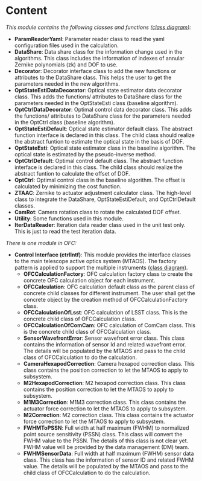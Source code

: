 # Content

*This module contains the following classes and functions ([class diagram](./ofcPythonClassDiag.png)):*

- **ParamReaderYaml**: Parameter reader class to read the yaml configuration files used in the calculation.
- **DataShare**: Data share class for the information change used in the algorithms. This class includes the information of indexes of annular Zernike polynomials (zk) and DOF to use.
- **Decorator**: Decorator interface class to add the new functions or attributes to the DataShare class. This helps the user to get the parameters needed in the new algorithms.
- **OptStateEstiDataDecorator**: Optical state estimator data decorator class. This adds the functions/ attributes to DataShare class for the parameters needed in the OptStateEsti class (baseline algorithm).
- **OptCtrlDataDecorator**: Optimal control data decorator class. This adds the functions/ attributes to DataShare class for the parameters needed in the OptCtrl class (baseline algorithm).
- **OptStateEstiDefault**: Optical state estimator default class. The abstract function interface is declared in this class. The child class should realize the abstract funtion to estimate the optical state in the basis of DOF.
- **OptStateEsti**: Optical state estimator class in the baseline algorithm. The optical state is estimated by the pseudo-inverse method.
- **OptCtrlDefault**: Optimal control default class. The abstract function interface is declared in this class. The child class should realize the abstract funtion to calculate the offset of DOF.
- **OptCtrl**: Optimal control class in the baseline algorithm. The offset is calculated by minimizing the cost function.
- **ZTAAC**: Zernike to actuator adjustment calculator class. The high-level class to integrate the DataShare, OptStateEstiDefault, and OptCtrlDefault classes.
- **CamRot**: Camera rotation class to rotate the calculated DOF offset.
- **Utility**: Some functions used in this module.
- **IterDataReader**: Iteration data reader class used in the unit test only. This is just to read the test iteration data.

*There is one module in OFC:*

- **Control Interface (ctrlIntf)**: This module provides the interface classes to the main telescope active optics system (MTAOS). The factory pattern is applied to support the multiple instruments ([class diagram](./ctrlIntfClassDiag.png)).
  - **OFCCalculationFactory**: OFC calculation factory class to create the concrete OFC calculation object for each instrument.
  - **OFCCalculation**: OFC calculation default class as the parent class of concrete child classes for different instrument. The user shall get the concrete object by the creation method of OFCCalculationFactory class.
  - **OFCCalculationOfLsst**: OFC calculation of LSST class. This is the concrete child class of OFCCalculation class.
  - **OFCCalculationOfComCam**: OFC calculation of ComCam class. This is the concrete child class of OFCCalculation class.
  - **SensorWavefrontError**: Sensor wavefront error class. This class contains the information of sensor Id and related wavefront error. The details will be populated by the MTAOS and pass to the child class of OFCCalculation to do the calculation.
  - **CameraHexapodCorrection**: Camera hexapod correction class. This class contains the position correction to let the MTAOS to apply to subsystem.
  - **M2HexapodCorrection**: M2 hexapod correction class. This class contains the position correction to let the MTAOS to apply to subsystem.
  - **M1M3Correction**: M1M3 correction class. This class contains the actuator force correction to let the MTAOS to apply to subsystem.
  - **M2Correction**: M2 correction class. This class contains the actuator force correction to let the MTAOS to apply to subsystem.
  - **FWHMToPSSN**: Full width at half maximum (FWHM) to normalized point source sensitivity (PSSN) class. This class will convert the FWHM value to the PSSN. The details of this class is not clear yet. FWHM value will be provided by the data management (DM) team.
  - **FWHMSensorData**: Full width at half maximum (FWHM) sensor data class. This class has the information of sensor ID and related FWHM value. The details will be populated by the MTAOS and pass to the child class of OFCCalculation to do the calculation.
